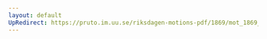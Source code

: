 ```yaml
---
layout: default
UpRedirect: https://pruto.im.uu.se/riksdagen-motions-pdf/1869/mot_1869__ak__65/mot_1869__ak__65-001.pdf
---
```

